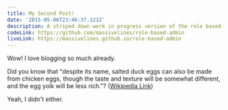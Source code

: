 ```yaml
---
title: My Second Post!
date: '2015-05-06T23:46:37.121Z'
description: A striped down work in progress version of the role based admin section for the Harbinger web app. Data has been randomized and some functionality has been changed or removed to comply with the Harbinger NDA.
codeLink: https://github.com/massivelines/role-based-admin
liveLink: https://massivelines.github.io/role-based-admin
---
```


Wow! I love blogging so much already.

Did you know that "despite its name, salted duck eggs can also be made from
chicken eggs, though the taste and texture will be somewhat different, and the
egg yolk will be less rich."?
([Wikipedia Link](http://en.wikipedia.org/wiki/Salted_duck_egg))

Yeah, I didn't either.
